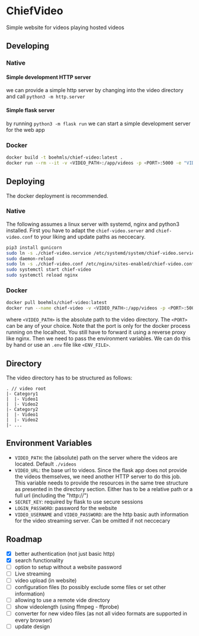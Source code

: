 # ChiefVideo

Simple website for videos playing hosted videos

## Developing

### Native

#### Simple development HTTP server

we can provide a simple http server by changing into the video directory and call `python3 -m http.server`

#### Simple flask server

by running `python3 -m flask run` we can start a simple development server for the web app

### Docker

```bash
docker build -t boehmls/chief-video:latest .
docker run --rm --it -v <VIDEO_PATH>:/app/videos -p <PORT>:5000 -e "VIDEO_URL=<VIDEO_URL>" boehmls/chief-video:latest
```

## Deploying

The docker deployment is recommended.

### Native

The following assumes a linux server with systemd, nginx and python3 installed.
First you have to adapt the `chief-video.server` and `chief-video.conf` to your liking and update paths as neccecary.

```bash
pip3 install gunicorn
sudo ln -s ./chief-video.service /etc/systemd/system/chief-video.service
sudo daemon-reload
sudo ln -s ./chief-video.conf /etc/nginx/sites-enabled/chief-video.conf
sudo systemctl start chief-video
sudo systemctl reload nginx
```

### Docker

```bash
docker pull boehmls/chief-video:latest
docker run --name chief-video -v <VIDEO_PATH>:/app/videos -p <PORT>:5000 --env-file <ENV_FILE>  boehmls/chief-video:latest
```

where `<VIDEO_PATH>` is the absolute path to the video directory.
The `<PORT>` can be any of your choice. Note that the port is only for the docker process running on the localhost. You still have to forward it using a reverse proxy like nginx.
Then we need to pass the environment variables. We can do this by hand or use an `.env` file like `<ENV_FILE>`.

## Directory

The video directory has to be structured as follows:

```
. // video root
|- Category1
|  |- Video1
|  |- Video2
|- Category2
|  |- Video1
|  |- Video2
|- ...
```

## Environment Variables

- `VIDEO_PATH`: the (absolute) path on the server where the videos are located. Default `./videos`
- `VIDEO_URL`: the base url to videos. Since the flask app does not provide the videos themselves, we need another HTTP server to do this job. This variable needs to provide the resources in the same tree structure as presented in the directory section. Either has to be a relative path or a full url (including the "http://")
- `SECRET_KEY`: required by flask to use secure sessions
- `LOGIN_PASSWORD`: password for the website
- `VIDEO_USERNAME` and `VIDEO_PASSWORD`: are the http basic auth information for the video streaming server. Can be omitted if not neccecary

## Roadmap

- [x] better authentication (not just basic http)
- [x] search functionality
- [ ] option to setup without a website password
- [ ] Live streaming
- [ ] video upload (in website)
- [ ] configuration files (to possibly exclude some files or set other information)
- [ ] allowing to use a remote vide directory
- [ ] show videolength (using ffmpeg - ffprobe)
- [ ] converter for new video files (as not all video formats are supported in every browser)
- [ ] update design
